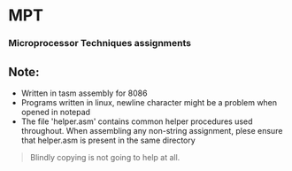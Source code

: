 # MPT

### Microprocessor Techniques assignments

## Note:

* Written in tasm assembly for 8086
* Programs written in linux, newline character might be a problem when opened in notepad
* The file 'helper.asm' contains common helper procedures used throughout. When assembling any non-string assignment, plese ensure that helper.asm is present in the same directory 

> Blindly copying is not going to help at all.
